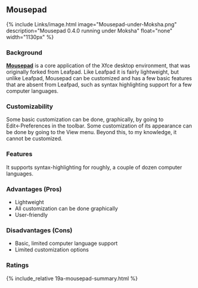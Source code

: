 ## Mousepad
{% include Links/image.html image="Mousepad-under-Moksha.png" description="Mousepad 0.4.0 running under Moksha" float="none" width="1130px" %}

### Background
[**Mousepad**](http://git.xfce.org/apps/mousepad/) is a core application of the Xfce desktop environment, that was originally forked from Leafpad. Like Leafpad it is fairly lightweight, but unlike Leafpad, Mousepad can be customized and has a few basic features that are absent from Leafpad, such as syntax highlighting support for a few computer languages.

### Customizability
Some basic customization can be done, graphically, by going to Edit←Preferences in the toolbar. Some customization of its appearance can be done by going to the View menu. Beyond this, to my knowledge, it cannot be customized.

### Features
It supports syntax-highlighting for roughly, a couple of dozen computer languages.

### Advantages (Pros)
* Lightweight
* All customization can be done graphically
* User-friendly

### Disadvantages (Cons)
* Basic, limited computer language support
* Limited customization options

### Ratings
{% include_relative 19a-mousepad-summary.html %}
